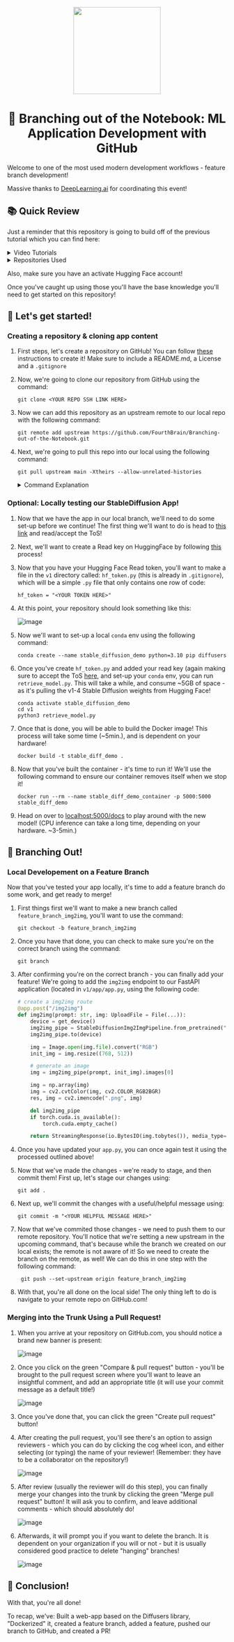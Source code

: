 <p align = "center" draggable=”false” ><img src="https://user-images.githubusercontent.com/37101144/161836199-fdb0219d-0361-4988-bf26-48b0fad160a3.png" 
     width="200px"
     height="auto"/>
</p>



## <h1 align="center" id="heading">:wave: Branching out of the Notebook: ML Application Development with GitHub</h1>

Welcome to one of the most used modern development workflows - feature branch development! 

Massive thanks to [DeepLearning.ai](https://www.deeplearning.ai/) for coordinating this event!

## :books: Quick Review

Just a reminder that this repository is going to build off of the previous tutorial which you can find here:

<details>
<summary>Video Tutorials</summary>

  1. [M1 Tutorial](https://youtu.be/wiZWQjjvvyk)
  2. [Windows/WSL2 Tutorial](https://youtu.be/C7fBf33nQ7E)
  3. [Linux Tutorial](https://youtu.be/TePJhh4oRcA)
  
</details>

<details>
<summary>Repositories Used</summary>

  1. [FourthBrain's Intro to MLOps Repo](https://github.com/FourthBrain/software-dev-for-mlops-101)
  2. [deeplearning.ai's FastAPI/Docker Repo](https://github.com/https-deeplearning-ai/machine-learning-engineering-for-production-public/tree/main/course4/week2-ungraded-labs/C4_W2_Lab_1_FastAPI_Docker)
  
</details>

Also, make sure you have an activate Hugging Face account!

Once you've caught up using those you'll have the base knowledge you'll need to get started on this repository!


## :rocket: Let's get started!

### Creating a repository & cloning app content

  1. First steps, let's create a repository on GitHub! You can follow [these](https://docs.github.com/en/get-started/quickstart/create-a-repo) instructions to create it! Make sure to include a README.md, a License and a `.gitignore`
  2. Now, we're going to clone our repository from GitHub using the command: 
  
      ```console
      git clone <YOUR REPO SSH LINK HERE>
      ```
  3. Now we can add this repository as an upstream remote to our local repo with the following command:
  
      ```console
      git remote add upstream https://github.com/FourthBrain/Branching-out-of-the-Notebook.git
      ```
    
  4. Next, we're going to pull this repo into our local using the following command: 
  
     ```console
     git pull upstream main -Xtheirs --allow-unrelated-histories
     ```
     
     <details>
     <summary>Command Explanation</summary>
     
     This command uses two flags:
     
     1. `-Xtheirs` this flag tells git to keep their files, should their be any merge conflicts.
     2. `--allow-unrelated-histories` this flag tells git to not worry about the fact that these are two separate repositories!
     
     </details>
 
 ### Optional: Locally testing our StableDiffusion App!
     
  1. Now that we have the app in our local branch, we'll need to do some set-up before we continue! The first thing we'll want to do is head to [this link](https://huggingface.co/CompVis/stable-diffusion-v1-4) and read/accept the ToS!
  
  2. Next, we'll want to create a Read key on HuggingFace by following [this](https://huggingface.co/docs/hub/security-tokens#:~:text=To%20create%20an%20access%20token,you're%20ready%20to%20go!) process!
  
  3. Now that you have your Hugging Face Read token, you'll want to make a file in the `v1` directory called: `hf_token.py` (this is already in `.gitignore`), which will be a simple `.py` file that only contains one row of code:
  
       ```
       hf_token = "<YOUR TOKEN HERE>"
       ```
       
 4. At this point, your repository should look something like this: 
 
     ![image](https://user-images.githubusercontent.com/19699016/198939212-aabad864-3eba-47f1-90ed-488446713f8f.png)
     
 5. Now we'll want to set-up a local `conda` env using the following command: 
 
     ```console
     conda create --name stable_diffusion_demo python=3.10 pip diffusers
     ```

 6. Once you've create `hf_token.py` and added your read key (again making sure to accept the ToS [here](https://huggingface.co/CompVis/stable-diffusion-v1-4), and set-up your `conda` env, you can run `retrieve_model.py`. This will take a while, and consume ~5GB of space - as it's pulling the v1-4 Stable Diffusion weights from Hugging Face!
 
     ```console
     conda activate stable_diffusion_demo
     cd v1
     python3 retrieve_model.py
     ```
 
 6. Once that is done, you will be able to build the Docker image! This process will take some time (~5min.), and is dependent on your hardware!
 
     ```console
     docker build -t stable_diff_demo .
     ```
    
7. Now that you've built the container - it's time to run it! We'll use the following command to ensure our container removes itself when we stop it!

     ```console
     docker run --rm --name stable_diff_demo_container -p 5000:5000 stable_diff_demo 
     ```
     
8. Head on over to [localhost:5000/docs](http://localhost:5000/docs) to play around with the new model! (CPU inference can take a long time, depending on your hardware. ~3-5min.)

## 🌳 Branching Out!

### Local Developement on a Feature Branch

Now that you've tested your app locally, it's time to add a feature branch do some work, and get ready to merge!

1. First things first we'll want to make a new branch called `feature_branch_img2img`, you'll want to use the command:

     ```console
     git checkout -b feature_branch_img2img
     ```
2. Once you have that done, you can check to make sure you're on the correct branch using the command: 

     ```conole
     git branch
     ```

3. After confirming you're on the correct branch - you can finally add your feature! We're going to add the `img2img` endpoint to our FastAPI application (located in `v1/app/app.py`, using the following code:


     ```python
     # create a img2img route
     @app.post("/img2img")
     def img2img(prompt: str, img: UploadFile = File(...)):
         device = get_device()
         img2img_pipe = StableDiffusionImg2ImgPipeline.from_pretrained("../model")
         img2img_pipe.to(device)

         img = Image.open(img.file).convert("RGB")
         init_img = img.resize((768, 512))

         # generate an image
         img = img2img_pipe(prompt, init_img).images[0]

         img = np.array(img)
         img = cv2.cvtColor(img, cv2.COLOR_RGB2BGR)
         res, img = cv2.imencode(".png", img)

         del img2img_pipe
         if torch.cuda.is_available():
             torch.cuda.empty_cache()

         return StreamingResponse(io.BytesIO(img.tobytes()), media_type="image/png")
     ```
     
4. Once you have updated your `app.py`, you can once again test it using the processed outlined above!

5. Now that we've made the changes - we're ready to stage, and then commit them! First up, let's stage our changes using:

     ```console
     git add .
     ```
     
6. Next up, we'll commit the changes with a useful/helpful message using:

     ```console
     git commit -m "<YOUR HELPFUL MESSAGE HERE>"
     ```
     
7. Now that we've commited those changes - we need to push them to our remote repository. You'll notice that we're setting a new upstream in the upcoming command, that's because while the branch we created on our local exists; the remote is not aware of it! So we need to create the branch on the remote, as well! We can do this in one step with the following command:

     ```console
      git push --set-upstream origin feature_branch_img2img
      ```
      
8. With that, you're all done on the local side! The only thing left to do is navigate to your remote repo on GitHub.com!

### Merging into the Trunk Using a Pull Request!

1. When you arrive at your repository on GitHub.com, you should notice a brand new banner is present:

     ![image](https://user-images.githubusercontent.com/19699016/200868492-32df4085-f280-4ef5-bf1d-dbf9bf734fdb.png)
     
2. Once you click on the green "Compare & pull request" button - you'll be brought to the pull request screen where you'll want to leave an insightful comment, and add an appropriate title (it will use your commit message as a default title!)

     ![image](https://user-images.githubusercontent.com/19699016/200869067-8be34741-b382-4356-9760-e7c57eec7dc2.png)

3. Once you've done that, you can click the green "Create pull request" button!

4. After creating the pull request, you'll see there's an option to assign reviewers - which you can do by clicking the cog wheel icon, and either selecting (or typing) the name of your reviewer! (Remember: they have to be a collaborator on the repository!)

     ![image](https://user-images.githubusercontent.com/19699016/200869575-26297736-6236-477c-a7fa-da61a3139fb3.png)
     
5. After review (usually the reviewer will do this step), you can finally merge your changes into the trunk by clicking the green "Merge pull request" button! It will ask you to confirm, and leave additional comments - which should absolutely do!

     ![image](https://user-images.githubusercontent.com/19699016/200870756-34e2eb59-3440-4084-9fcf-f15fb0950a3c.png)
     
6. Afterwards, it will prompt you if you want to delete the branch. It is dependent on your organization if you will or not - but it is usually considered good practice to delete "hanging" branches!

     ![image](https://user-images.githubusercontent.com/19699016/200871153-5c699924-32fa-4d61-99a2-c15dbac603fa.png)

     

## :tada: Conclusion!

With that, you're all done! 

To recap, we've: Built a web-app based on the Diffusers library, "Dockerized" it, created a feature branch, added a feature, pushed our branch to GitHub, and created a PR!



     

